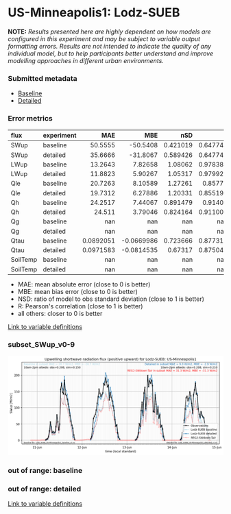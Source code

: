 # US-Minneapolis1: Lodz-SUEB

**NOTE:** *Results presented here are highly dependent on how models are configured in this experiment and may be subject to variable output formatting errors. Results are not intended to indicate the quality of any individual model, but to help participants better understand and improve modelling approaches in different urban environments.*

### Submitted metadata

- [Baseline](Lodz-SUEB_US-Minneapolis1_baseline_attrs.md)
- [Detailed](Lodz-SUEB_US-Minneapolis1_detailed_attrs.md)

### Error metrics

| flux     | experiment   |         MAE |         MBE |        nSD |          R |          5th |       95th |       RMSE |      cRMSE |        AMBE |       1-nSD |         1-R |   nSkewness |   nKurtosis |     Overlap |
|:---------|:-------------|------------:|------------:|-----------:|-----------:|-------------:|-----------:|-----------:|-----------:|------------:|------------:|------------:|------------:|------------:|------------:|
| SWup     | baseline     |  50.5555    | -50.5408    |   0.421019 |   0.647741 |   1.765      | 176.875    |  92.0847   |   0.79488  |  50.5408    |   0.578982  |   0.352259  |    0.628175 |    1.1479   |   0.151677  |
| SWup     | detailed     |  35.6666    | -31.8067    |   0.589426 |   0.647741 |   1.471      | 126.505    |  80.5403   |   0.764089 |  31.8067    |   0.410575  |   0.352259  |    0.628175 |    1.1479   |   0.109735  |
| LWup     | baseline     |  13.2643    |   7.82658   |   1.08062  |   0.978389 |   2.5535     |  20.2221   |  18.4648   |   0.230667 |   7.82658   |   0.080622  |   0.0216112 |    0.424198 |    0.296725 |   0.090645  |
| LWup     | detailed     |  11.8823    |   5.90267   |   1.05317  |   0.979929 |   2.1344     |  12.9278   |  16.4906   |   0.212376 |   5.90267   |   0.0531648 |   0.0200714 |    0.58994  |    0.238291 |   0.0841082 |
| Qle      | baseline     |  20.7263    |   8.10589   |   1.27261  |   0.85776  |   3.8513     |  64.0515   |  37.5731   |   0.660569 |   8.10589   |   0.272614  |   0.14224   |    0.160904 |    0.52902  |   0.223089  |
| Qle      | detailed     |  19.7312    |   6.27886   |   1.20331  |   0.855193 |   3.8539     |  51.1837   |  35.2415   |   0.624366 |   6.27886   |   0.203313  |   0.144807  |    0.164742 |    0.531463 |   0.217608  |
| Qh       | baseline     |  24.2517    |   7.44067   |   0.891479 |   0.91407  |  25.5935     |  11.7415   |  34.9274   |   0.406185 |   7.44067   |   0.108522  |   0.0859299 |    0.146299 |    0.439607 |   0.263949  |
| Qh       | detailed     |  24.511     |   3.79046   |   0.824164 |   0.911002 |  26.4935     |  29.3619   |  35.6101   |   0.421446 |   3.79046   |   0.175837  |   0.0889982 |    0.15758  |    0.509545 |   0.280376  |
| Qg       | baseline     | nan         | nan         | nan        | nan        | nan          | nan        | nan        | nan        | nan         | nan         | nan         |  nan        |  nan        | nan         |
| Qg       | detailed     | nan         | nan         | nan        | nan        | nan          | nan        | nan        | nan        | nan         | nan         | nan         |  nan        |  nan        | nan         |
| Qtau     | baseline     |   0.0892051 |  -0.0669986 |   0.723666 |   0.877315 |   0.00710043 |   0.189162 |   0.134673 |   0.503911 |   0.0669986 |   0.276335  |   0.122685  |    0.152815 |    0.400122 |   0.117312  |
| Qtau     | detailed     |   0.0971583 |  -0.0814535 |   0.67317  |   0.875045 |   0.00716895 |   0.22654  |   0.146349 |   0.524452 |   0.0814535 |   0.326831  |   0.124955  |    0.15121  |    0.402032 |   0.143953  |
| SoilTemp | baseline     | nan         | nan         | nan        | nan        | nan          | nan        | nan        | nan        | nan         | nan         | nan         |  nan        |  nan        | nan         |
| SoilTemp | detailed     | nan         | nan         | nan        | nan        | nan          | nan        | nan        | nan        | nan         | nan         | nan         |  nan        |  nan        | nan         |

 - MAE: mean absolute error (close to 0 is better)
 - MBE: mean bias error (close to 0 is better)
 - NSD: ratio of model to obs standard deviation (close to 1 is better)
 - R: Pearson's correlation (close to 1 is better)
 - all others: closer to 0 is better

[Link to variable definitions](../modelattrs/variable_definitions.md)

### <a name="subset_swup_v0-9"></a>subset_SWup_v0-9
[![Lodz-SUEB_US-Minneapolis1_subset_SWup_v0-9.png](Lodz-SUEB_US-Minneapolis1_subset_SWup_v0-9.png)](Lodz-SUEB_US-Minneapolis1_subset_SWup_v0-9.png)

### out of range: baseline


### out of range: detailed



[Link to variable definitions](../modelattrs/variable_definitions.md)

